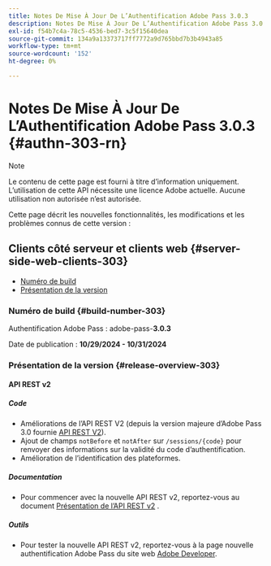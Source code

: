 ```yaml
---
title: Notes De Mise À Jour De L’Authentification Adobe Pass 3.0.3
description: Notes De Mise À Jour De L’Authentification Adobe Pass 3.0.3
exl-id: f54b7c4a-78c5-4536-bed7-3c5f15640dea
source-git-commit: 134a9a13373717ff7772a9d765bbd7b3b4943a85
workflow-type: tm+mt
source-wordcount: '152'
ht-degree: 0%

---
```


# Notes De Mise À Jour De L’Authentification Adobe Pass 3.0.3 {#authn-303-rn}

>[!NOTE]
>
>Le contenu de cette page est fourni à titre d’information uniquement. L’utilisation de cette API nécessite une licence Adobe actuelle. Aucune utilisation non autorisée n’est autorisée.

Cette page décrit les nouvelles fonctionnalités, les modifications et les problèmes connus de cette version :

## Clients côté serveur et clients web {#server-side-web-clients-303}

* [Numéro de build](#build-number-303)
* [Présentation de la version](#release-overview-303)

### Numéro de build {#build-number-303}

Authentification Adobe Pass : adobe-pass-**3.0.3**

Date de publication : **10/29/2024 - 10/31/2024**

### Présentation de la version {#release-overview-303}

#### API REST v2

##### Code

* Améliorations de l’API REST V2 (depuis la version majeure d’Adobe Pass 3.0 fournie [API REST V2](../integration-guide-programmers/rest-apis/rest-api-v2/apis/rest-api-v2-apis-overview.md)).
* Ajout de champs `notBefore` et `notAfter` sur `/sessions/{code}` pour renvoyer des informations sur la validité du code d’authentification.
* Amélioration de l’identification des plateformes.

##### Documentation

* Pour commencer avec la nouvelle API REST v2, reportez-vous au document [Présentation de l’API REST v2](../integration-guide-programmers/rest-apis/rest-api-v2/rest-api-v2-overview.md) .

##### Outils

* Pour tester la nouvelle API REST v2, reportez-vous à la page nouvelle authentification Adobe Pass du site web [Adobe Developer](https://developer.adobe.com/adobe-pass).
